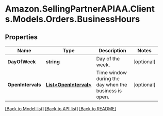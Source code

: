 # Amazon.SellingPartnerAPIAA.Clients.Models.Orders.BusinessHours
## Properties

Name | Type | Description | Notes
------------ | ------------- | ------------- | -------------
**DayOfWeek** | **string** | Day of the week. | [optional] 
**OpenIntervals** | [**List&lt;OpenInterval&gt;**](OpenInterval.md) | Time window during the day when the business is open. | [optional] 

[[Back to Model list]](../README.md#documentation-for-models) [[Back to API list]](../README.md#documentation-for-api-endpoints) [[Back to README]](../README.md)

